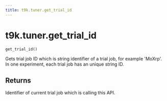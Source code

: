 ```yaml
---
title: t9k.tuner.get_trial_id
---
```


# t9k.tuner.get_trial_id

```python
get_trial_id()
```

Gets trial job ID which is string identifier of a trial job, for example 'MoXrp'. In one experiment, each trial job has an unique string ID.

## Returns

Identifier of current trial job which is calling this API.

